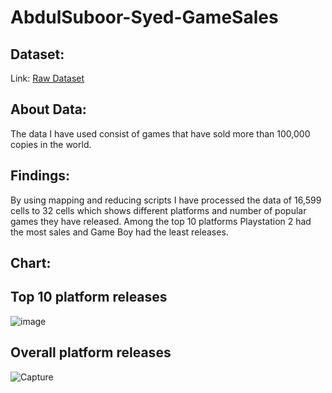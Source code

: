 # AbdulSuboor-Syed-GameSales
## Dataset:
Link: [Raw Dataset](https://www.kaggle.com/gregorut/videogamesales)

## About Data:
The data I have used consist of games that have sold more than 100,000 copies in the world.

## Findings:
By using mapping and reducing scripts I have processed the data of 16,599 cells to 32 cells which shows different platforms and number of popular games they have released.
Among the top 10 platforms Playstation 2 had the most sales and Game Boy had the least releases.

## Chart:
## Top 10 platform releases<br>
![image](https://user-images.githubusercontent.com/77645775/152239972-c205bf91-5dac-4859-a0d8-62adf6b0d5b0.png)

## Overall platform releases<br>
<img alt="Capture" src="https://user-images.githubusercontent.com/77645775/152239154-10ac59e3-5c23-4ff6-adba-5df85bcea3fc.PNG">
